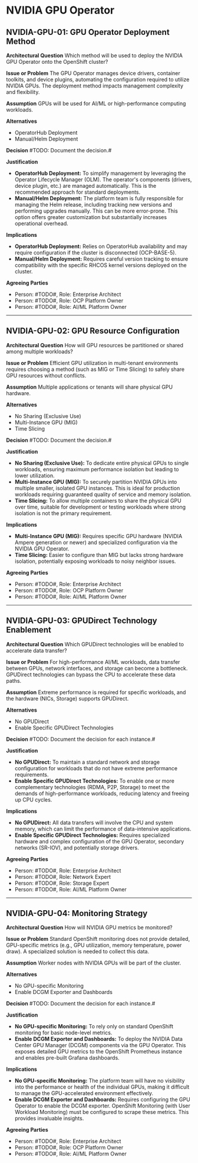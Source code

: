 # NVIDIA GPU Operator

## NVIDIA-GPU-01: GPU Operator Deployment Method

**Architectural Question**
Which method will be used to deploy the NVIDIA GPU Operator onto the OpenShift cluster?

**Issue or Problem**
The GPU Operator manages device drivers, container toolkits, and device plugins, automating the configuration required to utilize NVIDIA GPUs. The deployment method impacts management complexity and flexibility.

**Assumption**
GPUs will be used for AI/ML or high-performance computing workloads.

**Alternatives**

- OperatorHub Deployment
- Manual/Helm Deployment

**Decision**
#TODO: Document the decision.#

**Justification**

- **OperatorHub Deployment:** To simplify management by leveraging the Operator Lifecycle Manager (OLM). The operator's components (drivers, device plugin, etc.) are managed automatically. This is the recommended approach for standard deployments.
- **Manual/Helm Deployment:** The platform team is fully responsible for managing the Helm release, including tracking new versions and performing upgrades manually. This can be more error-prone. This option offers greater customization but substantially increases operational overhead.

**Implications**

- **OperatorHub Deployment:** Relies on OperatorHub availability and may require configuration if the cluster is disconnected (OCP-BASE-5).
- **Manual/Helm Deployment:** Requires careful version tracking to ensure compatibility with the specific RHCOS kernel versions deployed on the cluster.

**Agreeing Parties**

- Person: #TODO#, Role: Enterprise Architect
- Person: #TODO#, Role: OCP Platform Owner
- Person: #TODO#, Role: AI/ML Platform Owner

---

## NVIDIA-GPU-02: GPU Resource Configuration

**Architectural Question**
How will GPU resources be partitioned or shared among multiple workloads?

**Issue or Problem**
Efficient GPU utilization in multi-tenant environments requires choosing a method (such as MIG or Time Slicing) to safely share GPU resources without conflicts.

**Assumption**
Multiple applications or tenants will share physical GPU hardware.

**Alternatives**

- No Sharing (Exclusive Use)
- Multi-Instance GPU (MIG)
- Time Slicing

**Decision**
#TODO: Document the decision.#

**Justification**

- **No Sharing (Exclusive Use):** To dedicate entire physical GPUs to single workloads, ensuring maximum performance isolation but leading to lower utilization.
- **Multi-Instance GPU (MIG):** To securely partition NVIDIA GPUs into multiple smaller, isolated GPU instances. This is ideal for production workloads requiring guaranteed quality of service and memory isolation.
- **Time Slicing:** To allow multiple containers to share the physical GPU over time, suitable for development or testing workloads where strong isolation is not the primary requirement.

**Implications**

- **Multi-Instance GPU (MIG):** Requires specific GPU hardware (NVIDIA Ampere generation or newer) and specialized configuration via the NVIDIA GPU Operator.
- **Time Slicing:** Easier to configure than MIG but lacks strong hardware isolation, potentially exposing workloads to noisy neighbor issues.

**Agreeing Parties**

- Person: #TODO#, Role: Enterprise Architect
- Person: #TODO#, Role: OCP Platform Owner
- Person: #TODO#, Role: AI/ML Platform Owner

---

## NVIDIA-GPU-03: GPUDirect Technology Enablement

**Architectural Question**
Which GPUDirect technologies will be enabled to accelerate data transfer?

**Issue or Problem**
For high-performance AI/ML workloads, data transfer between GPUs, network interfaces, and storage can become a bottleneck. GPUDirect technologies can bypass the CPU to accelerate these data paths.

**Assumption**
Extreme performance is required for specific workloads, and the hardware (NICs, Storage) supports GPUDirect.

**Alternatives**

- No GPUDirect
- Enable Specific GPUDirect Technologies

**Decision**
#TODO: Document the decision for each instance.#

**Justification**

- **No GPUDirect:** To maintain a standard network and storage configuration for workloads that do not have extreme performance requirements.
- **Enable Specific GPUDirect Technologies:** To enable one or more complementary technologies (RDMA, P2P, Storage) to meet the demands of high-performance workloads, reducing latency and freeing up CPU cycles.

**Implications**

- **No GPUDirect:** All data transfers will involve the CPU and system memory, which can limit the performance of data-intensive applications.
- **Enable Specific GPUDirect Technologies:** Requires specialized hardware and complex configuration of the GPU Operator, secondary networks (SR-IOV), and potentially storage drivers.

**Agreeing Parties**

- Person: #TODO#, Role: Enterprise Architect
- Person: #TODO#, Role: Network Expert
- Person: #TODO#, Role: Storage Expert
- Person: #TODO#, Role: AI/ML Platform Owner

---

## NVIDIA-GPU-04: Monitoring Strategy

**Architectural Question**
How will NVIDIA GPU metrics be monitored?

**Issue or Problem**
Standard OpenShift monitoring does not provide detailed, GPU-specific metrics (e.g., GPU utilization, memory temperature, power draw). A specialized solution is needed to collect this data.

**Assumption**
Worker nodes with NVIDIA GPUs will be part of the cluster.

**Alternatives**

- No GPU-specific Monitoring
- Enable DCGM Exporter and Dashboards

**Decision**
#TODO: Document the decision for each instance.#

**Justification**

- **No GPU-specific Monitoring:** To rely only on standard OpenShift monitoring for basic node-level metrics.
- **Enable DCGM Exporter and Dashboards:** To deploy the NVIDIA Data Center GPU Manager (DCGM) components via the GPU Operator. This exposes detailed GPU metrics to the OpenShift Prometheus instance and enables pre-built Grafana dashboards.

**Implications**

- **No GPU-specific Monitoring:** The platform team will have no visibility into the performance or health of the individual GPUs, making it difficult to manage the GPU-accelerated environment effectively.
- **Enable DCGM Exporter and Dashboards:** Requires configuring the GPU Operator to enable the DCGM exporter. OpenShift Monitoring (with User Workload Monitoring) must be configured to scrape these metrics. This provides invaluable insights.

**Agreeing Parties**

- Person: #TODO#, Role: Enterprise Architect
- Person: #TODO#, Role: OCP Platform Owner
- Person: #TODO#, Role: AI/ML Platform Owner
